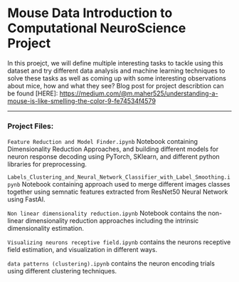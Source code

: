 # Mouse Data Introduction to Computational NeuroScience Project

In this proejct, we will define multiple interesting tasks to tackle using this dataset and try different data analysis and machine learning techniques to solve these tasks as well as coming up with some interesting observations about mice, how and what they see?
Blog post for project describtion can be found [HERE]: https://medium.com/@m.maher525/understanding-a-mouse-is-like-smelling-the-color-9-fe74534f4579

<hr>

### Project Files:
```Feature Reduction and Model Finder.ipynb``` Notebook containing Dimensionality Reduction Approaches, and building different models for neuron response decoding using PyTorch, SKlearn, and different python libraries for preprocessing.

```Labels_Clustering_and_Neural_Network_Classifier_with_Label_Smoothing.ipynb``` Notebook containing approach used to merge different images classes together using semnatic features extracted from ResNet50 Neural Network using FastAI.

```Non linear dimensionality reduction.ipynb``` Notebook contains the non-linear dimensionality reduction approaches including the intrinsic dimensionality estimation.

```Visualizing neurons receptive field.ipynb``` contains the neurons receptive field estimation, and visualization in different ways.

```data patterns (clustering).ipynb``` contains the neuron encoding trials using different clustering techniques.
